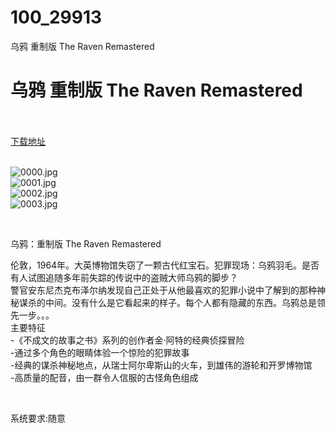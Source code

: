 # 100_29913
乌鸦 重制版 The Raven Remastered
# 乌鸦 重制版 The Raven Remastered
 <br/></br>
[下载地址](https://www.switch520.cc/article/29913 "下载地址")
<br/></br>

<p><img title="0000.jpg" src="https://www.switch520.cc/muke_img/2022_04_19_32b10e27d1afc.jpg" alt="0000.jpg"><br>
<img title="0001.jpg" src="https://www.switch520.cc/muke_img/2022_04_19_b0dc43e2d3d81.jpg" alt="0001.jpg"><br>
<img title="0002.jpg" src="https://www.switch520.cc/muke_img/2022_04_19_19b54d9ec663e.jpg" alt="0002.jpg"><br>
<img title="0003.jpg" src="https://www.switch520.cc/muke_img/2022_04_19_fb40533d9a024.jpg" alt="0003.jpg"></p>
<p>&nbsp;</p>
<p>乌鸦：重制版 The Raven Remastered</p>
<p>伦敦，1964年。大英博物馆失窃了一颗古代红宝石。犯罪现场：乌鸦羽毛。是否有人试图追随多年前失踪的传说中的盗贼大师乌鸦的脚步？<br>
警官安东尼杰克布泽尔纳发现自己正处于从他最喜欢的犯罪小说中了解到的那种神秘谋杀的中间。没有什么是它看起来的样子。每个人都有隐藏的东西。乌鸦总是领先一步。。。<br>
主要特征<br>
-《不成文的故事之书》系列的创作者金·阿特的经典侦探冒险<br>
-通过多个角色的眼睛体验一个惊险的犯罪故事<br>
-经典的谋杀神秘地点，从瑞士阿尔卑斯山的火车，到雄伟的游轮和开罗博物馆<br>
-高质量的配音，由一群令人信服的古怪角色组成</p>
<p>&nbsp;</p>
<p>系统要求:随意</p>



<div id="gtx-trans" style="position: absolute; left: 5px; top: 1368px;">
<div class="gtx-trans-icon"></div>
</div>
<p></p> 
